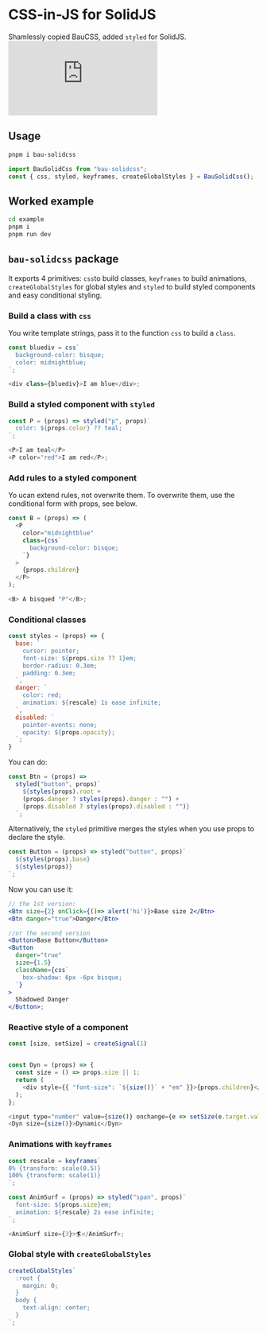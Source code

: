 # CSS-in-JS for SolidJS

Shamlessly copied BauCSS, added `styled` for SolidJS.
[![npm bundle size](https://img.badgesize.io/ndrean/solid-css/main/src/bau-solidcss.js?compression=gzip)](https://bundlephobia.com/package/bau-solidcss@0.1.10)

## Usage

```bash
pnpm i bau-solidcss
```

```js
import BauSolidCss from "bau-solidcss";
const { css, styled, keyframes, createGlobalStyles } = BauSolidCss();
```

## Worked example

```bash
cd example
pnpm i
pnpm run dev
```

## `bau-solidcss` package

It exports 4 primitives: `css`to build classes, `keyframes` to build animations, `createGlobalStyles` for global styles and `styled` to build styled components and easy conditional styling.

### Build a class with `css`

You write template strings, pass it to the function `css` to build a `class`.

```js
const bluediv = css`
  background-color: bisque;
  color: midnightblue;
`;

<div class={bluediv}>I am blue</div>;
```

### Build a styled component with `styled`

```js
const P = (props) => styled("p", props)`
  color: ${props.color} ?? teal;
`;

<P>I am teal</P>
<P color="red">I am red</P>;
```

### Add rules to a styled component

Yo ucan extend rules, not overwrite them. To overwrite them, use the conditional form with props, see below.

```js
const B = (props) => (
  <P
    color="midnightblue"
    class={css`
      background-color: bisque;
    `}
  >
    {props.children}
  </P>
);

<B> A bisqued "P"</B>;
```

### Conditional classes

```js
const styles = (props) => {
  base: `
    cursor: pointer;
    font-size: ${props.size ?? 1}em;
    border-radius: 0.3em;
    padding: 0.3em;
  `,
  danger: `
    color: red;
    animation: ${rescale} 1s ease infinite;
  `,
  disabled: `
    pointer-events: none;
    opacity: ${props.opacity};
  `;
}
```

You can do:

```js
const Btn = (props) =>
  styled("button", props)`
    ${styles(props).root +
    (props.danger ? styles(props).danger : "") +
    (props.disabled ? styles(props).disabled : "")}
  `;
```

Alternatively, the `styled` primitive merges the styles when you use props to declare the style.

```jsx
const Button = (props) => styled("button", props)`
  ${styles(props).base}
  ${styles(props)}
`;
```

Now you can use it:

```jsx
// the 1st version:
<Btn size={2} onClick={()=> alert('hi')}>Base size 2</Btn>
<Btn danger="true">Danger</Btn>

//or the second version
<Button>Base Button</Button>
<Button
  danger="true"
  size={1.5}
  className={css`
    box-shadow: 6px -6px bisque;
  `}
>
  Shadowed Danger
</Button>;
```

### Reactive style of a component

```js
const [size, setSize] = createSignal(1)


const Dyn = (props) => {
  const size = () => props.size || 1;
  return (
    <div style={{ "font-size": `${size()}` + "em" }}>{props.children}</div>
  );
};

<input type="number" value={size()} onchange={e => setSize(e.target.value)} />
<Dyn size={size()}>Dynamic</Dyn>
```

### Animations with `keyframes`

```js
const rescale = keyframes`
0% {transform: scale(0.5)}
100% {transform: scale(1)}
`;

const AnimSurf = (props) => styled("span", props)`
  font-size: ${props.size}em;
  animation: ${rescale} 2s ease infinite;
`;

<AnimSurf size={3}>🏄</AnimSurf>;
```

### Global style with `createGlobalStyles`

```js
createGlobalStyles`
  :root {
    margin: 0;
  }
  body {
    text-align: center;
  }
`;
```
